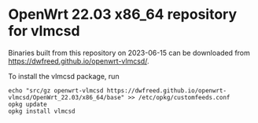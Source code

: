 OpenWrt 22.03 x86_64 repository for vlmcsd
========

Binaries built from this repository on 2023-06-15 can be downloaded from <https://dwfreed.github.io/openwrt-vlmcsd/>.

To install the vlmcsd package, run

```
echo "src/gz openwrt-vlmcsd https://dwfreed.github.io/openwrt-vlmcsd/OpenWrt_22.03/x86_64/base" >> /etc/opkg/customfeeds.conf
opkg update
opkg install vlmcsd
```
